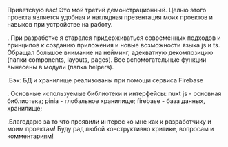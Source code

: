  Приветсвую вас! Это мой третий демонстрационный. Целью этого проекта является удобная и наглядная презентация моих проектов и навыков при устройстве на работу.

. При разработке я старался придерживаться современных подходов и принципов к созданию приложения и новые возможности языка js и ts. Обращал большое внимание на нейминг, адекватную декомпозицию (папки components, layouts, pages). Все вспомогательные функции вынесены в модули (папка  helpers).

.Бэк: БД и хранилище реализованы при помощи сервиса Firebase

. Основные используемые библиотеки и интерфейсы: nuxt js - основная библиотека; pinia - глобальное хранилище; firebase - база данных, хранилище;

.Благодарю за то что проявили интерес ко мне как к разработчику и моим проектам! Буду рад любой конструктивно критике, вопросам и комментариям!
